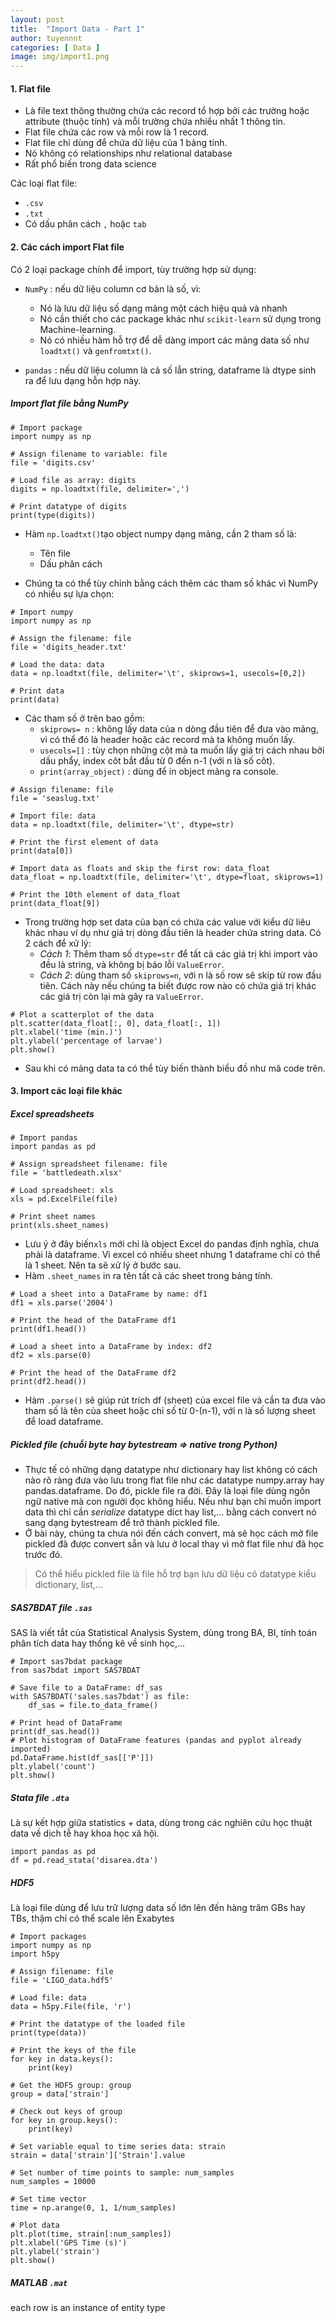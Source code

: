 ```yaml
---
layout: post
title:  "Import Data - Part 1"
author: tuyennnt
categories: [ Data ]
image: img/import1.png
---
```



#### 1. Flat file

* Là file text thông thường chứa các record tổ hợp bởi các trường hoặc attribute (thuộc tính) và mỗi trường chứa nhiều nhất 1 thông tin.
* Flat file chứa các row và mỗi row là 1 record. 
* Flat file chỉ dùng để chứa dữ liệu của 1 bảng tính.
* Nó không có relationships như relational database
* Rất phổ biến trong data science 

Các loại flat file:

* ``.csv``
* ``.txt``
* Có dấu phân cách ``,`` hoặc ``tab`` 

#### 2. Các cách import Flat file
Có 2 loại package chính để import, tùy trường hợp sử dụng:

* ``NumPy`` : nếu dữ liệu column cơ bản là số, vì:
	* Nó là lưu dữ liệu số dạng mảng một cách hiệu quả và nhanh
	* Nó cần thiết cho các package khác như ``scikit-learn`` sử dụng trong Machine-learning.
	* Nó có nhiều hàm hỗ trợ để dễ dàng import các mảng data số như ``loadtxt()`` và ``genfromtxt()``.
	
* ``pandas`` : nếu dữ liệu column là cả số lẫn string, dataframe là dtype sinh ra để lưu dạng hỗn hợp này.


##### Import flat file bằng NumPy

```
# Import package
import numpy as np

# Assign filename to variable: file
file = 'digits.csv'

# Load file as array: digits
digits = np.loadtxt(file, delimiter=',')

# Print datatype of digits
print(type(digits))
```

* Hàm ``np.loadtxt()``tạo object numpy dạng mảng, cần 2 tham số là:
	* Tên file
	* Dấu phân cách
	
* Chúng ta có thể tùy chỉnh bằng cách thêm các tham số khác vì NumPy có nhiều sự lựa chọn:
```
# Import numpy
import numpy as np

# Assign the filename: file
file = 'digits_header.txt'

# Load the data: data
data = np.loadtxt(file, delimiter='\t', skiprows=1, usecols=[0,2])

# Print data
print(data)
```

* Các tham số ở trên bao gồm:
	* ``skiprows= n`` : không lấy data của n dòng đầu tiên để đưa vào mảng, vì có thể đó là header hoặc các record mà ta không muốn lấy.
	* ``usecols=[]`` : tùy chọn những cột mà ta muốn lấy giá trị cách nhau bởi dấu phẩy, index côt bắt đầu từ 0 đến n-1 (với n là số côt).
	* ``print(array_object)`` : dùng để in object mảng ra console.
	
	
```
# Assign filename: file
file = 'seaslug.txt'

# Import file: data
data = np.loadtxt(file, delimiter='\t', dtype=str)

# Print the first element of data
print(data[0])

# Import data as floats and skip the first row: data_float
data_float = np.loadtxt(file, delimiter='\t', dtype=float, skiprows=1)

# Print the 10th element of data_float
print(data_float[9])
```

* Trong trường hợp set data của bạn có chứa các value với kiểu dữ liêu khác nhau ví dụ như giá trị dòng đầu tiên là header chứa string data. 
Có 2 cách để xử lý:
	* *Cách 1*: Thêm tham số ``dtype=str`` để tất cả các giá trị khi import vào đều là string, và không bị báo lỗi ``ValueError``.
	* *Cách 2*: dùng tham số ``skiprows=n``, với n là số row sẽ skip từ row đầu tiên. Cách này nếu chúng ta biết được row nào có chứa giá trị khác các giá trị còn lại mà gây ra ``ValueError``.
	
```
# Plot a scatterplot of the data
plt.scatter(data_float[:, 0], data_float[:, 1])
plt.xlabel('time (min.)')
plt.ylabel('percentage of larvae')
plt.show()
```

* Sau khi có mảng data ta có thể tùy biến thành biểu đồ như mã code trên.


#### 3. Import các loại file khác
##### Excel spreadsheets
```
# Import pandas
import pandas as pd

# Assign spreadsheet filename: file
file = 'battledeath.xlsx'

# Load spreadsheet: xls
xls = pd.ExcelFile(file)

# Print sheet names
print(xls.sheet_names)
```
* Lưu ý ở đây biến``xls`` mới chỉ là object Excel do pandas định nghĩa, chưa phải là dataframe. Vì excel có nhiều sheet nhưng 1 dataframe chỉ có thể là 1 sheet. Nên ta sẽ xử lý ở bước sau.
* Hàm ``.sheet_names`` in ra tên tất cả các sheet trong bảng tính.

```
# Load a sheet into a DataFrame by name: df1
df1 = xls.parse('2004')

# Print the head of the DataFrame df1
print(df1.head())

# Load a sheet into a DataFrame by index: df2
df2 = xls.parse(0)

# Print the head of the DataFrame df2
print(df2.head())
```

* Hàm ``.parse()`` sẽ giúp rút trích df (sheet) của excel file và cần ta đưa vào tham số là tên của sheet hoặc chỉ số từ 0-(n-1), với n là số lượng sheet để load dataframe.

##### Pickled file (chuỗi byte hay bytestream => native trong Python)
* Thực tế có những dạng datatype như dictionary hay list không có cách nào rõ ràng đưa vào lưu trong flat file như các datatype numpy.array hay pandas.dataframe. Do đó, pickle file ra đời. Đây là loại file dùng ngôn ngữ native mà con người đọc không hiểu. Nếu như bạn chỉ muốn import data thì chỉ cần *serialize* datatype dict hay list,... bằng cách convert nó sang dạng bytestream để trở thành pickled file.
* Ở bài này, chúng ta chưa nói đến cách convert, mà sẽ học cách mở file pickled đã được convert sẵn và lưu ở local thay vì mở flat file như đã học trước đó.

> Có thể hiểu pickled file là file hỗ trợ bạn lưu dữ liệu có datatype kiểu dictionary, list,...

##### SAS7BDAT file ``.sas``
SAS là viết tắt của Statistical Analysis System, dùng trong BA, BI, tính toán phân tích data hay thống kê về sinh học,...

```
# Import sas7bdat package
from sas7bdat import SAS7BDAT

# Save file to a DataFrame: df_sas
with SAS7BDAT('sales.sas7bdat') as file:
    df_sas = file.to_data_frame()

# Print head of DataFrame
print(df_sas.head())
# Plot histogram of DataFrame features (pandas and pyplot already imported)
pd.DataFrame.hist(df_sas[['P']])
plt.ylabel('count')
plt.show()
```

##### Stata file ``.dta``
Là sự kết hợp giữa statistics + data, dùng trong các nghiên cứu học thuật data về dịch tễ hay khoa học xã hội.
 
```
import pandas as pd
df = pd.read_stata('disarea.dta')
```

##### HDF5
Là loại file dùng để lưu trữ lượng data số lớn lên đến hàng trăm GBs hay TBs, thậm chí có thể scale lên Exabytes
```
# Import packages
import numpy as np
import h5py

# Assign filename: file
file = 'LIGO_data.hdf5'

# Load file: data
data = h5py.File(file, 'r')

# Print the datatype of the loaded file
print(type(data))

# Print the keys of the file
for key in data.keys():
    print(key)
```

```
# Get the HDF5 group: group
group = data['strain']

# Check out keys of group
for key in group.keys():
    print(key)

# Set variable equal to time series data: strain
strain = data['strain']['Strain'].value

# Set number of time points to sample: num_samples
num_samples = 10000

# Set time vector
time = np.arange(0, 1, 1/num_samples)

# Plot data
plt.plot(time, strain[:num_samples])
plt.xlabel('GPS Time (s)')
plt.ylabel('strain')
plt.show()
```

##### MATLAB ``.mat``



each row is an instance of entity type
